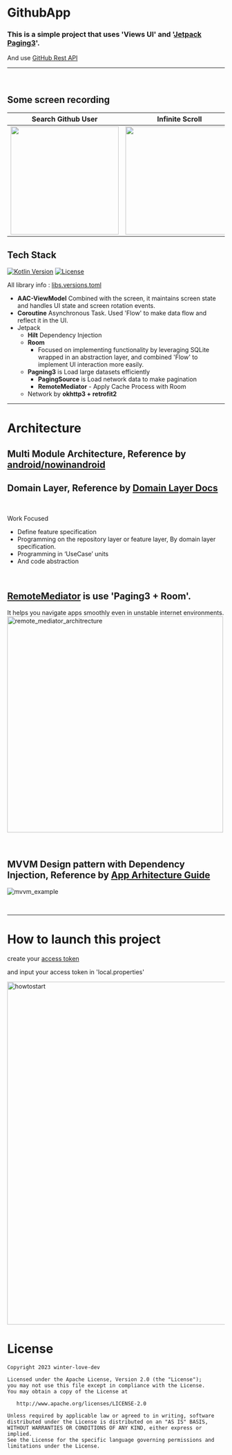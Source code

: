 # GithubApp

### This is a simple project that uses 'Views UI' and '[Jetpack Paging3](https://developer.android.com/topic/libraries/architecture/paging/v3-overview)'.

And use [GitHub Rest API](https://docs.github.com/en/rest/search/search?apiVersion=2022-11-28)

---
</br>

## Some screen recording

<div align="left">

| Search Github User | Infinite Scroll | Like User |
| :---------------: | :---------------: | :---------------: |
| <img src="https://github.com/winter-love-dev/GithubApp/assets/26156815/38c553b6-78aa-4877-a575-ff8b96a792f5" align="center" width="250px"/> | <img src="https://github.com/winter-love-dev/GithubApp/assets/26156815/c94f6501-0989-4a44-9237-3d897c32cef1" align="center" width="250px"/> | <img src="https://github.com/winter-love-dev/GithubApp/assets/26156815/25d02f99-0268-4274-b612-0718313b398a" align="center" width="250px"/> |

</div>

## Tech Stack

<p align="left">
  <a href="https://kotlinlang.org"><img alt="Kotlin Version" src="https://img.shields.io/badge/Kotlin-1.8.0-blueviolet.svg?style=flat"/></a>
  <a href="https://opensource.org/licenses/Apache-2.0"><img alt="License" src="https://img.shields.io/badge/License-Apache%202.0-blue.svg"/></a>
</p>

All library info : [libs.versions.toml](gradle/libs.versions.toml)

- <b>AAC-ViewModel</b> Combined with the screen, it maintains screen state and handles UI state and screen rotation events.
- <b>Coroutine</b> Asynchronous Task. Used 'Flow' to make data flow and reflect it in the UI. 
- Jetpack
  - <b>Hilt</b> Dependency Injection
  - <b>Room</b>
    - Focused on implementing functionality by leveraging SQLite wrapped in an abstraction layer, and combined 'Flow' to implement UI interaction more easily.
  - <b>Pagning3</b> is Load large datasets efficiently
    - <b>PagingSource</b> is Load network data to make pagination
    - <b>RemoteMediator</b> - Apply Cache Process with Room
  - Network by <b>okhttp3 + retrofit2</b>
  
---
# Architecture

## Multi Module Architecture, Reference by [android/nowinandroid](https://github.com/android/nowinandroid)
<!-- ![dep_graph_app](https://github.com/winter-love-dev/CatchBottle/assets/26156815/22cdd95a-29ee-4ea6-be8e-fe42ffeae5a2) -->
 
## Domain Layer, Reference by [Domain Layer Docs](https://developer.android.com/topic/architecture/domain-layer)
</br>

Work Focused
- Define feature specification
- Programming on the repository layer or feature layer, By domain layer specification.
- Programming in ‘UseCase’ units
- And code abstraction

<!-- ![mad-arch-domain-overview](https://github.com/winter-love-dev/CatchBottle/assets/26156815/5997a25a-3d89-4314-8bb8-d7f5253c6faf) -->


</br>


## [RemoteMediator](https://developer.android.com/topic/libraries/architecture/paging/v3-network-db) is use 'Paging3 + Room'. 
It helps you navigate apps smoothly even in unstable internet environments.
<img width="500" alt="remote_mediator_architrecture" src="https://github.com/winter-love-dev/GithubApp/assets/26156815/63e60a59-2003-47b2-b4b9-23980d866841">

</br>

## MVVM Design pattern with Dependency Injection, Reference by [App Arhitecture Guide](https://developer.android.com/jetpack/guide?hl=ko#mobile-app-ux)  
![mvvm_example](https://github.com/winter-love-dev/CatchBottle/assets/26156815/f61d9746-f375-4cfa-80ea-20a3cb0ceafb)

</br>


---
# How to launch this project
create your [access token](https://docs.github.com/en/authentication/keeping-your-account-and-data-secure/managing-your-personal-access-tokens)

and input your access token in 'local.properties'

<img width="793" alt="howtostart" src="https://github.com/winter-love-dev/GithubApp/assets/26156815/41dfaff9-121e-4ad6-8a21-bb279efab084">



# License
```
Copyright 2023 winter-love-dev

Licensed under the Apache License, Version 2.0 (the "License");
you may not use this file except in compliance with the License.
You may obtain a copy of the License at

   http://www.apache.org/licenses/LICENSE-2.0

Unless required by applicable law or agreed to in writing, software
distributed under the License is distributed on an "AS IS" BASIS,
WITHOUT WARRANTIES OR CONDITIONS OF ANY KIND, either express or implied.
See the License for the specific language governing permissions and
limitations under the License.
```


